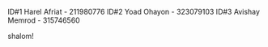 ID#1 Harel Afriat - 211980776
ID#2 Yoad Ohayon - 323079103
ID#3 Avishay Memrod - 315746560


shalom!
